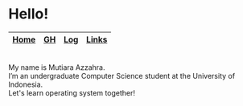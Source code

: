 # Hello! 

| [Home](https://mutiarazzahra.github.io/os212/) | [GH](https://github.com/mutiarazzahra) | [Log](https://mutiarazzahra.github.io/os212/TXT/mylog.txt) | [Links](https://mutiarazzahra.github.io/os212/LINKS/) |
|-----------------|-------------------|--------------------------|------------------------|

<br>
My name is Mutiara Azzahra. 
<br>
I’m an undergraduate Computer Science student at the University of Indonesia.
<br>
Let's learn operating system together!

